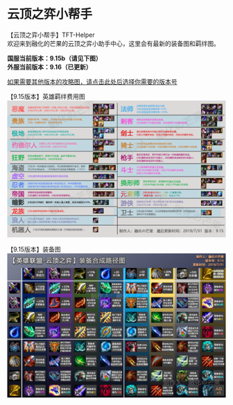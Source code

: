 # 云顶之弈小帮手
【云顶之弈小帮手】TFT-Helper  
欢迎来到融化的芒果的云顶之弈小助手中心，这里会有最新的装备图和羁绊图。  

**国服当前版本：9.15b（请见下图）**  
**外服当前版本：9.16（已更新）**  

[如果需要其他版本的攻略图，请点击此处后选择你需要的版本号](https://github.com/CuewarsTaner/TFT)  

【9.15版本】英雄羁绊费用图  
![Image text](https://raw.githubusercontent.com/CuewarsTaner/TFT/master/9.15/【9.15版本】英雄羁绊费用图.png)

【9.15版本】装备图  
![Image text](https://raw.githubusercontent.com/CuewarsTaner/TFT/master/9.15/【9.15版本】装备图.png)

